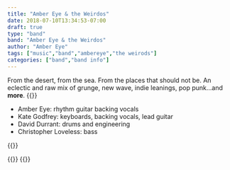 ```yaml
---
title: "Amber Eye & the Weirdos"
date: 2018-07-10T13:34:53-07:00
draft: true
type: "band"
band: "Amber Eye & the Weirdos"
author: "Amber Eye"
tags: ["music","band","ambereye","the weirods"]
categories: ["band","band info"]
---
```

From the desert, from the sea. From the places that should not be. An eclectic and raw mix of grunge, new wave, indie leanings, pop punk...and **more**.
{{<imgcap src="/images/AmberEyeBandPhoto.jpg" title="Amber Eye & the Weirdos playin live">}}

* Amber Eye: rhythm guitar backing vocals
* Kate Godfrey: keyboards, backing vocals, lead guitar
* David Durrant: drums and engineering
* Christopher Loveless: bass

{{<spotify src="spotify:artist:6sFIWsNpZYqfjUpaCgueju" theme="dark">}}

{{<likeusfb src="https://poor-choice.com/band/amber-eye-andthe-weirdos/" >}}
{{<fuof src="Amber-Eye-The-Weirdos-257564614803434" >}}

